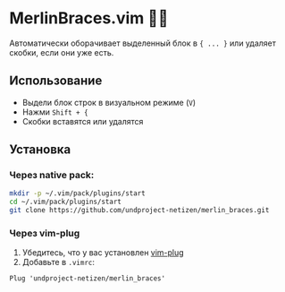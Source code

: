 # MerlinBraces.vim 🧙‍♂️

Автоматически оборачивает выделенный блок в `{ ... }` или удаляет скобки, если они уже есть.

## Использование

- Выдели блок строк в визуальном режиме (`V`)
- Нажми `Shift + {`
- Скобки вставятся или удалятся

## Установка

### Через native pack:
```bash
mkdir -p ~/.vim/pack/plugins/start
cd ~/.vim/pack/plugins/start
git clone https://github.com/undproject-netizen/merlin_braces.git
```

### Через vim-plug
1. Убедитесь, что у вас установлен [vim-plug](https://github.com/junegunn/vim-plug)
2. Добавьте в `.vimrc`:

```vim
Plug 'undproject-netizen/merlin_braces'
```

